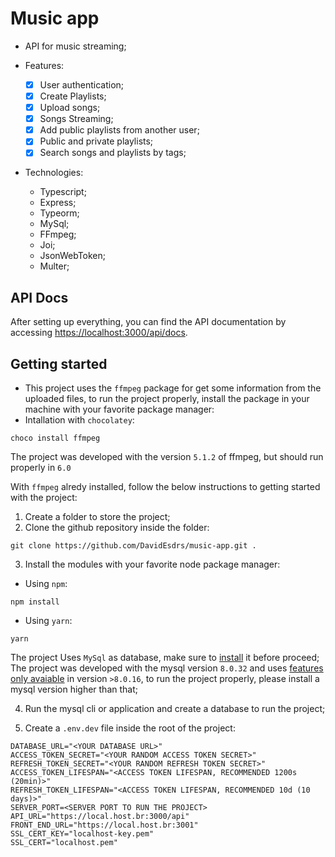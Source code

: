 # Music app
- API for music streaming;

- Features:
    - [X] User authentication;
    - [X] Create Playlists;
    - [X] Upload songs;
    - [X] Songs Streaming;
    - [X] Add public playlists from another user;
    - [X] Public and private playlists;
    - [X] Search songs and playlists by tags;
    
- Technologies:
    - Typescript;
    - Express;
    - Typeorm;
    - MySql;
    - FFmpeg;
    - Joi;
    - JsonWebToken;
    - Multer;

## API Docs
After setting up everything, you can find the API documentation by accessing [https://localhost:3000/api/docs](https://localhost:3000/api/docs).

## Getting started
- This project uses the `ffmpeg` package for get some information from the uploaded files, to run the project properly, install the package in your machine with your favorite package manager:
- Intallation with `chocolatey`:
```console
choco install ffmpeg
```
The project was developed with the version `5.1.2` of ffmpeg, but should run properly in `6.0`

With `ffmpeg` alredy installed, follow the below instructions to getting started with the project:
1. Create a folder to store the project;
2. Clone the github repository inside the folder:
```
git clone https://github.com/DavidEsdrs/music-app.git .
```
3. Install the modules with your favorite node package manager:
- Using `npm`:
```
npm install
```
- Using `yarn`:
```
yarn
```

The project Uses `MySql` as database, make sure to [install](https://dev.mysql.com/downloads/installer/) it before proceed;
The project was developed with the mysql version `8.0.32` and uses [features only avaiable](https://dev.mysql.com/blog-archive/mysql-8-0-16-introducing-check-constraint/) in version `>8.0.16`, to run the project properly, please install a mysql version higher than that;

4. Run the mysql cli or application and create a database to run the project;

5. Create a `.env.dev` file inside the root of the project:
```env
DATABASE_URL="<YOUR DATABASE URL>"
ACCESS_TOKEN_SECRET="<YOUR RANDOM ACCESS TOKEN SECRET>"
REFRESH_TOKEN_SECRET="<YOUR RANDOM REFRESH TOKEN SECRET>"
ACCESS_TOKEN_LIFESPAN="<ACCESS TOKEN LIFESPAN, RECOMMENDED 1200s (20min)>"
REFRESH_TOKEN_LIFESPAN="<ACCESS TOKEN LIFESPAN, RECOMMENDED 10d (10 days)>"
SERVER_PORT=<SERVER PORT TO RUN THE PROJECT>
API_URL="https://local.host.br:3000/api"
FRONT_END_URL="https://local.host.br:3001"
SSL_CERT_KEY="localhost-key.pem"
SSL_CERT="localhost.pem"
```